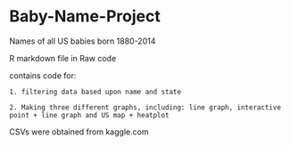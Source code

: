 # Baby-Name-Project
Names of all US babies born 1880-2014

R markdown file in Raw code

  contains code for:
  
    1. filtering data based upon name and state
    
    2. Making three different graphs, including: line graph, interactive point + line graph and US map + heatplot
    
    
CSVs were obtained from kaggle.com
